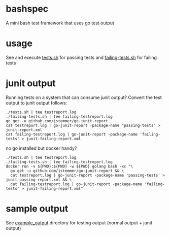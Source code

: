 # bashspec

A mini bash test framework that uses go test output

# usage

See and execute [tests.sh](./tests.sh) for passing tests and [failing-tests.sh](./failing-tests.sh) for failing tests

# junit output

Running tests on a system that can consume junit output? Convert the test output to junit output follows:

    ./tests.sh | tee testreport.log
    ./failing-tests.sh | tee failing-testreport.log
    go get -u github.com/jstemmer/go-junit-report
    cat testreport.log | go-junit-report -package-name "passing-tests" > junit-report.xml
    cat failing-testreport.log | go-junit-report -package-name 'failing-tests' > junit-failing-report.xml

no go installed but docker handy?

    ./tests.sh | tee testreport.log
    ./failing-tests.sh | tee failing-testreport.log
    docker run -v ${PWD}:${PWD} -w ${PWD} golang bash -xc "\
      go get -u github.com/jstemmer/go-junit-report && \
      cat testreport.log | go-junit-report -package-name 'passing-tests' > junit-passing-report.xml && \
      cat failing-testreport.log | go-junit-report -package-name 'failing-tests' > junit-failing-report.xml"

# sample output

See [example_output](./example_output) directory for testing output (normal output + junit output)

